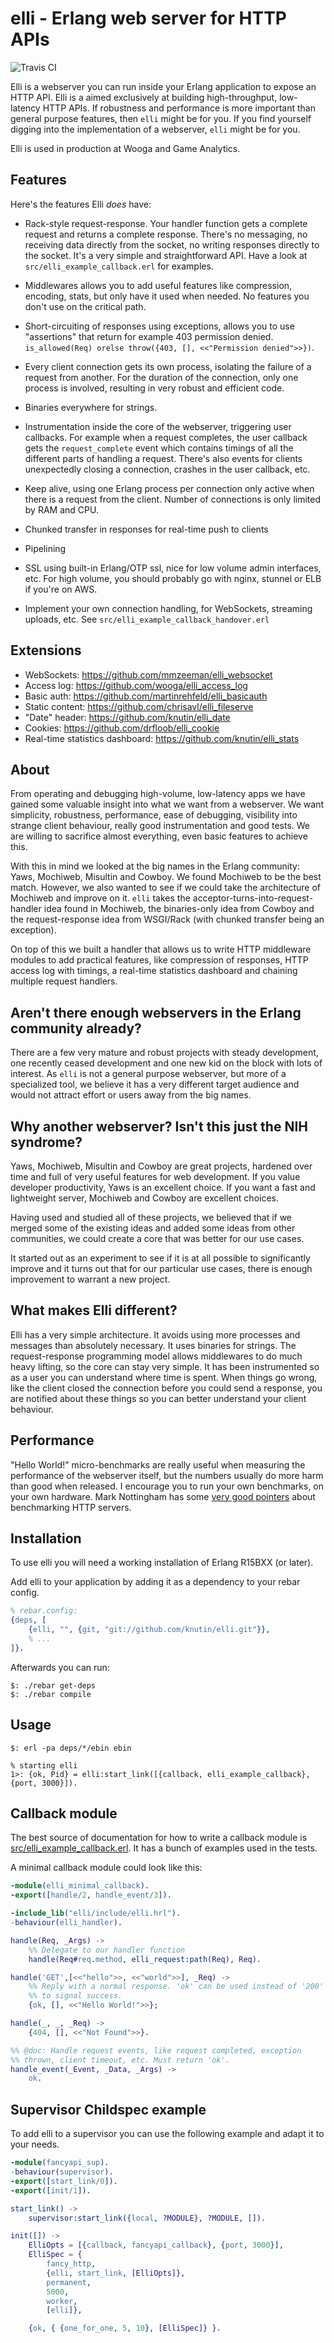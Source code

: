 # elli - Erlang web server for HTTP APIs

![Travis CI](https://secure.travis-ci.org/knutin/elli.png)

Elli is a webserver you can run inside your Erlang application to
expose an HTTP API. Elli is a aimed exclusively at building
high-throughput, low-latency HTTP APIs. If robustness and performance
is more important than general purpose features, then `elli` might be
for you. If you find yourself digging into the implementation of a
webserver, `elli` might be for you.

Elli is used in production at Wooga and Game Analytics.

## Features

Here's the features Elli *does* have:

 * Rack-style request-response. Your handler function gets a complete
   request and returns a complete response. There's no messaging, no
   receiving data directly from the socket, no writing responses
   directly to the socket. It's a very simple and straightforward
   API. Have a look at `src/elli_example_callback.erl` for examples.

 * Middlewares allows you to add useful features like compression,
   encoding, stats, but only have it used when needed. No features you
   don't use on the critical path.

 * Short-circuiting of responses using exceptions, allows you to use
   "assertions" that return for example 403 permission
   denied. `is_allowed(Req) orelse throw({403, [], <<"Permission
   denied">>})`.

 * Every client connection gets its own process, isolating the failure
   of a request from another. For the duration of the connection, only
   one process is involved, resulting in very robust and efficient
   code.

 * Binaries everywhere for strings.

 * Instrumentation inside the core of the webserver, triggering user
   callbacks. For example when a request completes, the user callback
   gets the `request_complete` event which contains timings of all the
   different parts of handling a request. There's also events for
   clients unexpectedly closing a connection, crashes in the user
   callback, etc.

 * Keep alive, using one Erlang process per connection only active
   when there is a request from the client. Number of connections is
   only limited by RAM and CPU.

 * Chunked transfer in responses for real-time push to clients

 * Pipelining

 * SSL using built-in Erlang/OTP ssl, nice for low volume admin
   interfaces, etc. For high volume, you should probably go with
   nginx, stunnel or ELB if you're on AWS.

 * Implement your own connection handling, for WebSockets, streaming
   uploads, etc. See `src/elli_example_callback_handover.erl`


## Extensions

 * WebSockets: https://github.com/mmzeeman/elli_websocket
 * Access log: https://github.com/wooga/elli_access_log
 * Basic auth: https://github.com/martinrehfeld/elli_basicauth
 * Static content: https://github.com/chrisavl/elli_fileserve
 * "Date" header: https://github.com/knutin/elli_date
 * Cookies: https://github.com/drfloob/elli_cookie
 * Real-time statistics dashboard: https://github.com/knutin/elli_stats



## About

From operating and debugging high-volume, low-latency apps we have
gained some valuable insight into what we want from a webserver. We
want simplicity, robustness, performance, ease of debugging,
visibility into strange client behaviour, really good instrumentation
and good tests. We are willing to sacrifice almost everything, even
basic features to achieve this.

With this in mind we looked at the big names in the Erlang community:
Yaws, Mochiweb, Misultin and Cowboy. We found Mochiweb to be the best
match. However, we also wanted to see if we could take the
architecture of Mochiweb and improve on it. `elli` takes the
acceptor-turns-into-request-handler idea found in Mochiweb, the
binaries-only idea from Cowboy and the request-response idea from
WSGI/Rack (with chunked transfer being an exception).

On top of this we built a handler that allows us to write HTTP
middleware modules to add practical features, like compression of
responses, HTTP access log with timings, a real-time statistics
dashboard and chaining multiple request handlers.

## Aren't there enough webservers in the Erlang community already?

There are a few very mature and robust projects with steady
development, one recently ceased development and one new kid on the
block with lots of interest. As `elli` is not a general purpose
webserver, but more of a specialized tool, we believe it has a very
different target audience and would not attract effort or users away
from the big names.

## Why another webserver? Isn't this just the NIH syndrome?

Yaws, Mochiweb, Misultin and Cowboy are great projects, hardened over
time and full of very useful features for web development. If you
value developer productivity, Yaws is an excellent choice. If you want
a fast and lightweight server, Mochiweb and Cowboy are excellent
choices.

Having used and studied all of these projects, we believed that if we
merged some of the existing ideas and added some ideas from other
communities, we could create a core that was better for our use cases.

It started out as an experiment to see if it is at all possible to
significantly improve and it turns out that for our particular use
cases, there is enough improvement to warrant a new project.

## What makes Elli different?

Elli has a very simple architecture. It avoids using more processes
and messages than absolutely necessary. It uses binaries for
strings. The request-response programming model allows middlewares to
do much heavy lifting, so the core can stay very simple. It has been
instrumented so as a user you can understand where time is spent. When
things go wrong, like the client closed the connection before you
could send a response, you are notified about these things so you can
better understand your client behaviour.

## Performance

"Hello World!" micro-benchmarks are really useful when measuring the
performance of the webserver itself, but the numbers usually do more
harm than good when released. I encourage you to run your own
benchmarks, on your own hardware. Mark Nottingham has some
[very good pointers](http://www.mnot.net/blog/2011/05/18/http_benchmark_rules)
about benchmarking HTTP servers.

## Installation

To use elli you will need a working installation of Erlang R15BXX (or later).

Add elli to your application by adding it as a dependency to your
rebar config.

```erlang
% rebar.config:
{deps, [
    {elli, "", {git, "git://github.com/knutin/elli.git"}},
    % ...
]}.
```

Afterwards you can run:

```
$: ./rebar get-deps
$: ./rebar compile
```


## Usage
```
$: erl -pa deps/*/ebin ebin

% starting elli
1>: {ok, Pid} = elli:start_link([{callback, elli_example_callback}, {port, 3000}]).
```

## Callback module

The best source of documentation for how to write a callback module is
[src/elli_example_callback.erl](https://github.com/knutin/elli/blob/master/src/elli_example_callback.erl). It
has a bunch of examples used in the tests.

A minimal callback module could look like this:

```erlang
-module(elli_minimal_callback).
-export([handle/2, handle_event/3]).

-include_lib("elli/include/elli.hrl").
-behaviour(elli_handler).

handle(Req, _Args) ->
    %% Delegate to our handler function
    handle(Req#req.method, elli_request:path(Req), Req).

handle('GET',[<<"hello">>, <<"world">>], _Req) ->
    %% Reply with a normal response. 'ok' can be used instead of '200'
    %% to signal success.
    {ok, [], <<"Hello World!">>};

handle(_, _, _Req) ->
    {404, [], <<"Not Found">>}.

%% @doc: Handle request events, like request completed, exception
%% thrown, client timeout, etc. Must return 'ok'.
handle_event(_Event, _Data, _Args) ->
    ok.

```

## Supervisor Childspec example

To add elli to a supervisor you can use the following example and adapt it to
your needs.


```erlang
-module(fancyapi_sup).
-behaviour(supervisor).
-export([start_link/0]).
-export([init/1]).

start_link() ->
    supervisor:start_link({local, ?MODULE}, ?MODULE, []).

init([]) ->
    ElliOpts = [{callback, fancyapi_callback}, {port, 3000}],
    ElliSpec = {
        fancy_http,
        {elli, start_link, [ElliOpts]},
        permanent,
        5000,
        worker,
        [elli]},

    {ok, { {one_for_one, 5, 10}, [ElliSpec]} }.

```

